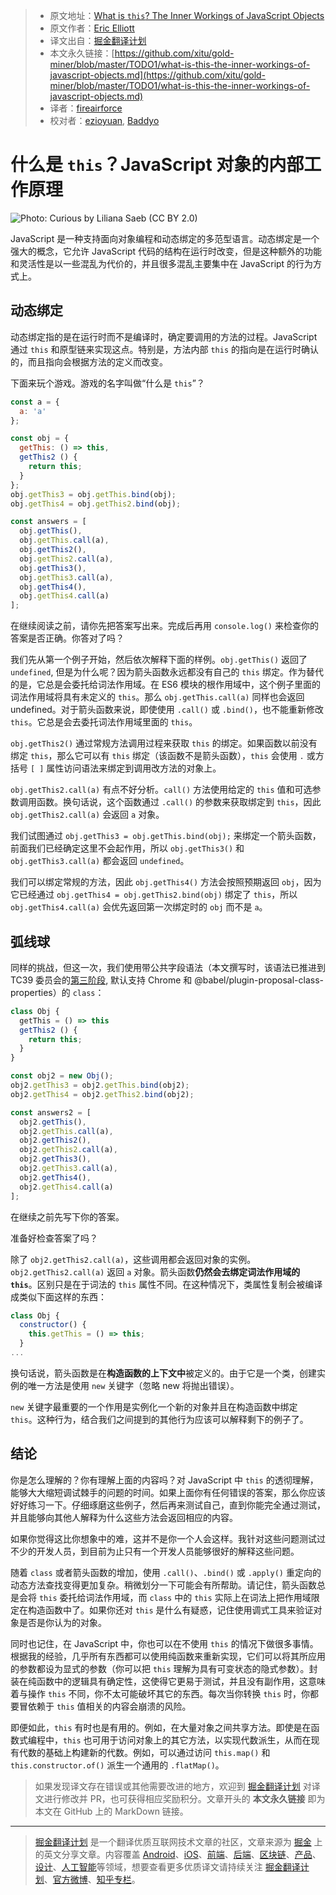 > * 原文地址：[What is `this`? The Inner Workings of JavaScript Objects](https://medium.com/javascript-scene/what-is-this-the-inner-workings-of-javascript-objects-d397bfa0708a)
> * 原文作者：[Eric Elliott](https://medium.com/@_ericelliott)
> * 译文出自：[掘金翻译计划](https://github.com/xitu/gold-miner)
> * 本文永久链接：[https://github.com/xitu/gold-miner/blob/master/TODO1/what-is-this-the-inner-workings-of-javascript-objects.md](https://github.com/xitu/gold-miner/blob/master/TODO1/what-is-this-the-inner-workings-of-javascript-objects.md)
> * 译者：[fireairforce](https://github.com/fireairforce)
> * 校对者：[ezioyuan](https://github.com/ezioyuan), [Baddyo](https://github.com/Baddyo)

# 什么是 `this`？JavaScript 对象的内部工作原理

![**Photo: Curious by Liliana Saeb (CC BY 2.0)**](https://cdn-images-1.medium.com/max/3200/1*q-p49V6XkQRrvh5w4vauSg.jpeg)

JavaScript 是一种支持面向对象编程和动态绑定的多范型语言。动态绑定是一个强大的概念，它允许 JavaScript 代码的结构在运行时改变，但是这种额外的功能和灵活性是以一些混乱为代价的，并且很多混乱主要集中在 JavaScript 的行为方式上。

## 动态绑定

动态绑定指的是在运行时而不是编译时，确定要调用的方法的过程。JavaScript 通过 `this` 和原型链来实现这点。特别是，方法内部 `this` 的指向是在运行时确认的，而且指向会根据方法的定义而改变。

下面来玩个游戏。游戏的名字叫做“什么是 `this`”？

```js
const a = {
  a: 'a'
};

const obj = {
  getThis: () => this,
  getThis2 () {
    return this;
  }
};
obj.getThis3 = obj.getThis.bind(obj);
obj.getThis4 = obj.getThis2.bind(obj);

const answers = [
  obj.getThis(),
  obj.getThis.call(a),
  obj.getThis2(),
  obj.getThis2.call(a),
  obj.getThis3(),
  obj.getThis3.call(a),
  obj.getThis4(),
  obj.getThis4.call(a)
];
```

在继续阅读之前，请你先把答案写出来。完成后再用 `console.log()` 来检查你的答案是否正确。你答对了吗？

我们先从第一个例子开始，然后依次解释下面的样例。`obj.getThis()` 返回了 `undefined`, 但是为什么呢？因为箭头函数永远都没有自己的 `this` 绑定。作为替代的是，它总是会委托给词法作用域。在 ES6 模块的根作用域中，这个例子里面的词法作用域将具有未定义的 `this`。那么 `obj.getThis.call(a)` 同样也会返回 undefined。对于箭头函数来说，即使使用 `.call()` 或 `.bind()`，也不能重新修改 `this`。它总是会去委托词法作用域里面的 `this`。

`obj.getThis2()` 通过常规方法调用过程来获取 `this` 的绑定。如果函数以前没有绑定 `this`，那么它可以有 `this` 绑定（该函数不是箭头函数），`this` 会使用 `.` 或方括号 `[ ]` 属性访问语法来绑定到调用改方法的对象上。

`obj.getThis2.call(a)` 有点不好分析。`call()` 方法使用给定的 `this` 值和可选参数调用函数。换句话说，这个函数通过 `.call()` 的参数来获取绑定到 `this`，因此 `obj.getThis2.call(a)` 会返回 `a` 对象。

我们试图通过 `obj.getThis3 = obj.getThis.bind(obj);` 来绑定一个箭头函数，前面我们已经确定这里不会起作用，所以 `obj.getThis3()` 和 `obj.getThis3.call(a)` 都会返回 `undefined`。

我们可以绑定常规的方法，因此 `obj.getThis4()` 方法会按照预期返回 `obj`，因为它已经通过 `obj.getThis4 = obj.getThis2.bind(obj)` 绑定了 `this`，所以 `obj.getThis4.call(a)` 会优先返回第一次绑定时的 `obj` 而不是 `a`。

## 弧线球

同样的挑战，但这一次，我们使用带公共字段语法（本文撰写时，该语法已推进到 TC39 委员会的[第三阶段](https://github.com/tc39/proposal-class-fields), 默认支持 Chrome 和 @babel/plugin-proposal-class-properties）的 `class`：

```js
class Obj {
  getThis = () => this
  getThis2 () {
    return this;
  }
}

const obj2 = new Obj();
obj2.getThis3 = obj2.getThis.bind(obj2);
obj2.getThis4 = obj2.getThis2.bind(obj2);

const answers2 = [
  obj2.getThis(),
  obj2.getThis.call(a),
  obj2.getThis2(),
  obj2.getThis2.call(a),
  obj2.getThis3(),
  obj2.getThis3.call(a),
  obj2.getThis4(),
  obj2.getThis4.call(a)
];
```

在继续之前先写下你的答案。

准备好检查答案了吗？

除了 `obj2.getThis2.call(a)`，这些调用都会返回对象的实例。`obj2.getThis2.call(a)` 返回 `a` 对象。箭头函数**仍然会去绑定词法作用域的 `this`**。区别只是在于词法的 `this` 属性不同。在这种情况下，类属性复制会被编译成类似下面这样的东西：

```js
class Obj {
  constructor() {
    this.getThis = () => this;
  }
...
```

换句话说，箭头函数是在**构造函数的上下文中**被定义的。由于它是一个类，创建实例的唯一方法是使用 `new` 关键字（忽略 new 将抛出错误）。

`new` 关键字最重要的一个作用是实例化一个新的对象并且在构造函数中绑定 `this`。这种行为，结合我们之间提到的其他行为应该可以解释剩下的例子了。

## 结论

你是怎么理解的？你有理解上面的内容吗？对 JavaScript 中 `this` 的透彻理解，能够大大缩短调试棘手的问题的时间。如果上面你有任何错误的答案，那么你应该好好练习一下。仔细琢磨这些例子，然后再来测试自己，直到你能完全通过测试，并且能够向其他人解释为什么这些方法会返回相应的内容。

如果你觉得这比你想象中的难，这并不是你一个人会这样。我针对这些问题测试过不少的开发人员，到目前为止只有一个开发人员能够很好的解释这些问题。

随着 `class` 或者箭头函数的增加，使用 `.call()`、`.bind()` 或 `.apply()` 重定向的动态方法查找变得更加复杂。稍微划分一下可能会有所帮助。请记住，箭头函数总是会将 `this` 委托给词法作用域，而 `class` 中的 `this` 实际上在词法上把作用域限定在构造函数中了。如果你还对 `this` 是什么有疑惑，记住使用调式工具来验证对象是否是你认为的对象。

同时也记住，在 JavaScript 中，你也可以在不使用 `this` 的情况下做很多事情。根据我的经验，几乎所有东西都可以使用纯函数来重新实现，它们可以将其所应用的参数都设为显式的参数（你可以把 `this` 理解为具有可变状态的隐式参数）。封装在纯函数中的逻辑具有确定性，这使得它更易于测试，并且没有副作用，这意味着与操作 `this` 不同，你不太可能破坏其它的东西。每次当你转换 `this` 时，你都要冒依赖于 `this` 值相关的内容会崩溃的风险。

即便如此，`this` 有时也是有用的。例如，在大量对象之间共享方法。即使是在函数式编程中，`this` 也可用于访问对象上的其它方法，以实现代数派生，从而在现有代数的基础上构建新的代数。例如，可以通过访问 `this.map()` 和 `this.constructor.of()` 派生一个通用的 `.flatMap()`。

> 如果发现译文存在错误或其他需要改进的地方，欢迎到 [掘金翻译计划](https://github.com/xitu/gold-miner) 对译文进行修改并 PR，也可获得相应奖励积分。文章开头的 **本文永久链接** 即为本文在 GitHub 上的 MarkDown 链接。

---

> [掘金翻译计划](https://github.com/xitu/gold-miner) 是一个翻译优质互联网技术文章的社区，文章来源为 [掘金](https://juejin.im) 上的英文分享文章。内容覆盖 [Android](https://github.com/xitu/gold-miner#android)、[iOS](https://github.com/xitu/gold-miner#ios)、[前端](https://github.com/xitu/gold-miner#前端)、[后端](https://github.com/xitu/gold-miner#后端)、[区块链](https://github.com/xitu/gold-miner#区块链)、[产品](https://github.com/xitu/gold-miner#产品)、[设计](https://github.com/xitu/gold-miner#设计)、[人工智能](https://github.com/xitu/gold-miner#人工智能)等领域，想要查看更多优质译文请持续关注 [掘金翻译计划](https://github.com/xitu/gold-miner)、[官方微博](http://weibo.com/juejinfanyi)、[知乎专栏](https://zhuanlan.zhihu.com/juejinfanyi)。
